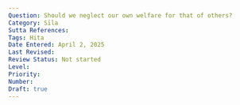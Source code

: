 ```yaml
---
Question: Should we neglect our own welfare for that of others?
Category: Sīla
Sutta References:
Tags: Hita
Date Entered: April 2, 2025
Last Revised:
Review Status: Not started
Level: 
Priority: 
Number: 
Draft: true
---
```


